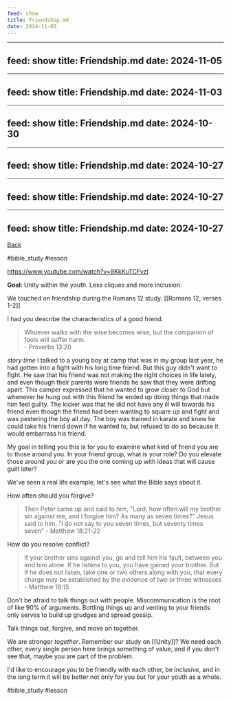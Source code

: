 ```yaml
---
feed: show
title: Friendship.md
date: 2024-11-05
---
```

---
feed: show
title: Friendship.md
date: 2024-11-05
---
---
feed: show
title: Friendship.md
date: 2024-11-03
---
---
feed: show
title: Friendship.md
date: 2024-10-30
---
---
feed: show
title: Friendship.md
date: 2024-10-27
---
---
feed: show
title: Friendship.md
date: 2024-10-27
---
---
feed: show
title: Friendship.md
date: 2024-10-27
---
[Back](./index.md)

#bible_study #lesson 

https://www.youtube.com/watch?v=8KkKuTCFvzI

**Goal**: Unity within the youth. Less cliques and more inclusion.

We touched on friendship during the Romans 12 study.
[[Romans  12, verses 1-2]]

I had you describe the characteristics of a good friend.

> Whoever walks with the wise becomes wise, but the companion of fools will suffer harm.  
> \- Proverbs 13:20

*story time*
I talked to a young boy at camp that was in my group last year, he had gotten into a fight with his long time friend. But this guy didn't want to fight. He saw that his friend was not making the right choices in life lately, and even though their parents were friends he saw that they were drifting apart. This camper expressed that he wanted to grow closer to God but whenever he hung out with this friend he ended up doing things that made him feel guilty.
The kicker was that he did not have any ill will towards his friend even though the friend had been wanting to square up and fight and was pestering the boy all day.
The boy was trained in karate and knew he could take his friend down if he wanted to, but refused to do so because it would embarrass his friend.

My goal in telling you this is for you to examine what kind of friend you are to those around you.
In your friend group, what is your role? Do you elevate those around you or are you the one coming up with ideas that will cause guilt later?

We've seen a real life example, let's see what the Bible says about it.

How often should you forgive?
> Then Peter came up and said to him, "Lord, how often will my brother sin against me, and I forgive him? As many as seven times?" Jesus said to him, "I do not say to you seven times, but seventy times seven" \- Matthew 18:21-22

How do you resolve conflict?
> If your brother sins against you, go and tell him his fault, between you and him alone. If he listens to you, you have gained your brother. But if he does not listen, take one or two others along with you, that every charge may be established by the evidence of two or three witnesses \- Matthew 18:15

Don't be afraid to talk things out with people.
Miscommunication is the root of like 90% of arguments.
Bottling things up and venting to your friends only serves to build up grudges and spread gossip.

Talk things out, forgive, and move on together.

We are stronger *together*.
Remember our study on [[Unity]]?
We need each other, every single person here brings something of value, and if you don't see that, maybe you are part of the problem.

I'd like to encourage you to be friendly with each other, be *inclusive*, and in the long term it will be better not only for you but for your youth as a whole.



#bible_study
#lesson

